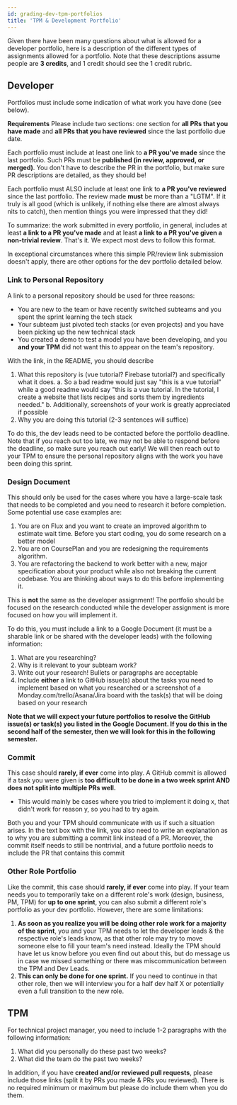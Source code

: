 ```yaml
---
id: grading-dev-tpm-portfolios
title: 'TPM & Development Portfolio'
---
```


Given there have been many questions about what is allowed for a developer portfolio, here is a description of the different types of assignments allowed for a portfolio. Note that these descriptions assume people are **3 credits**, and 1 credit should see the 1 credit rubric.

## Developer

Portfolios must include some indication of what work you have done (see below).

**Requirements**
Please include two sections: one section for **all PRs that you have made** and **all PRs that you have reviewed** since the last portfolio due date.

Each portfolio must include at least one link to **a PR you've made** since the last portfolio. Such PRs must be **published (in review, approved, or merged)**. You don't have to describe the PR in the portfolio, but make sure PR descriptions are detailed, as they should be!

Each portfolio must ALSO include at least one link to **a PR you've reviewed** since the last portfolio. The review made **must** be more than a "LGTM". If it truly is all good (which is unlikely, if nothing else there are almost always nits to catch), then mention things you were impressed that they did!

To summarize: the work submitted in every portfolio, in general, includes at least **a link to a PR you've made** and at least **a link to a PR you've given a non-trivial review**. That's it. We expect most devs to follow this format.

In exceptional circumstances where this simple PR/review link submission doesn't apply, there are other options for the dev portfolio detailed below.

### Link to Personal Repository

A link to a personal repository should be used for three reasons:

- You are new to the team or have recently switched subteams and you spent the sprint learning the tech stack
- Your subteam just pivoted tech stacks (or even projects) and you have been picking up the new technical stack
- You created a demo to test a model you have been developing, and you **and your TPM** did not want this to appear on the team's repository.

With the link, in the README, you should describe

1. What this repository is (vue tutorial? Firebase tutorial?) and specifically what it does.
   a. So a bad readme would just say "this is a vue tutorial" while a good readme would say "this is a vue tutorial. In the tutorial, I create a website that lists recipes and sorts them by ingredients needed."
   b. Additionally, screenshots of your work is greatly appreciated if possible
2. Why you are doing this tutorial (2-3 sentences will suffice)

To do this, the dev leads need to be contacted before the portfolio deadline. Note that if you reach out too late, we may not be able to respond before the deadline, so make sure you reach out early! We will then reach out to your TPM to ensure the personal repository aligns with the work you have been doing this sprint.

### Design Document

This should only be used for the cases where you have a large-scale task that needs to be completed and you need to research it before completion. Some potential use case examples are:

1. You are on Flux and you want to create an improved algorithm to estimate wait time. Before you start coding, you do some research on a better model
2. You are on CoursePlan and you are redesigning the requirements algorithm.
3. You are refactoring the backend to work better with a new, major specification about your product while also not breaking the current codebase. You are thinking about ways to do this before implementing it.

This is **not** the same as the developer assignment! The portfolio should be focused on the research conducted while the developer assignment is more focused on how you will implement it.

To do this, you must include a link to a Google Document (it must be a sharable link or be shared with the developer leads) with the following information:

1. What are you researching?
2. Why is it relevant to your subteam work?
3. Write out your research! Bullets or paragraphs are acceptable
4. Include **either** a link to GitHub issue(s) about the tasks you need to implement based on what you researched or a screenshot of a Monday.com/trello/Asana/Jira board with the task(s) that will be doing based on your research

**Note that we will expect your future portfolios to resolve the GitHub issue(s) or task(s) you listed in the Google Document. If you do this in the second half of the semester, then we will look for this in the following semester.**

### Commit

This case should **rarely, if ever** come into play. A GitHub commit is allowed if a task you were given is **too difficult to be done in a two week sprint AND does not split into multiple PRs well.**

- This would mainly be cases where you tried to implement it doing x, that didn't work for reason y, so you had to try again.

Both you and your TPM should communicate with us if such a situation arises. In the text box with the link, you also need to write an explanation as to why you are submitting a commit link instead of a PR. Moreover, the commit itself needs to still be nontrivial, and a future portfolio needs to include the PR that contains this commit

### Other Role Portfolio

Like the commit, this case should **rarely, if ever** come into play. If your team needs you to temporarily take on a different role's work (design, business, PM, TPM) for **up to one sprint**, you can also submit a different role's portfolio as your dev portfolio. However, there are some limitations:

1. **As soon as you realize you will be doing other role work for a majority of the sprint**, you and your TPM needs to let the developer leads & the respective role's leads know, as that other role may try to move someone else to fill your team's need instead. Ideally the TPM should have let us know before you even find out about this, but do message us in case we missed something or there was miscommunication between the TPM and Dev Leads.
2. **This can only be done for one sprint.** If you need to continue in that other role, then we will interview you for a half dev half X or potentially even a full transition to the new role.

## TPM

For technical project manager, you need to include 1-2 paragraphs with the following information:

1. What did you personally do these past two weeks?
2. What did the team do the past two weeks?

In addition, if you have **created and/or reviewed pull requests**, please include those links (split it by PRs you made & PRs you reviewed). There is no required minimum or maximum but please do include them when you do them.
